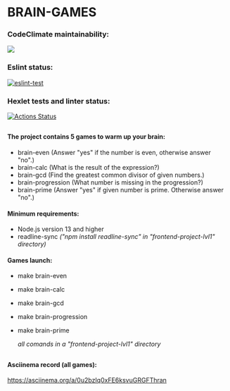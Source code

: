 # BRAIN-GAMES
### CodeClimate maintainability:
<a href="https://codeclimate.com/github/JohnnyEp/frontend-project-lvl1/maintainability"><img src="https://api.codeclimate.com/v1/badges/669964c8023594c88e11/maintainability" /></a>

### Eslint status:
[![eslint-test](https://github.com/JohnnyEp/frontend-project-lvl1/actions/workflows/eslint-test.yml/badge.svg)](https://github.com/JohnnyEp/frontend-project-lvl1/actions/workflows/eslint-test.yml)

### Hexlet tests and linter status:
[![Actions Status](https://github.com/JohnnyEp/frontend-project-lvl1/workflows/hexlet-check/badge.svg)](https://github.com/JohnnyEp/frontend-project-lvl1/actions)

##

#### The project contains 5 games to warm up your brain:

+ brain-even (Answer "yes" if the number is even, otherwise answer "no".)
+ brain-calc (What is the result of the expression?)
+ brain-gcd  (Find the greatest common divisor of given numbers.)
+ brain-progression (What number is missing in the progression?)
+ brain-prime (Answer "yes" if given number is prime. Otherwise answer "no".)

#### Minimum requirements:
+ Node.js version 13 and higher
+ readline-sync *("npm install readline-sync" in "frontend-project-lvl1" directory)*
#### Games launch:

+ make brain-even		
+ make brain-calc	
+ make brain-gcd	
+ make brain-progression	
+ make brain-prime
 
  *all comands in a "frontend-project-lvl1" directory*

##

#### Asciinema record (all games):
https://asciinema.org/a/0u2bzIq0xFE6ksvuGRGFThran
